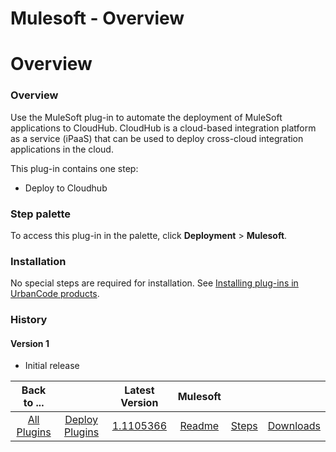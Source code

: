 
Mulesoft - Overview
===================

# Overview



### Overview




 Use the MuleSoft plug-in to automate the deployment of MuleSoft applications to CloudHub. CloudHub is a cloud-based integration platform as a service (iPaaS) that can be used to deploy cross-cloud integration applications in the cloud.


This plug-in contains one step:


* Deploy to Cloudhub


### Step palette


To access this plug-in in the palette, click **Deployment** > **Mulesoft**.


### Installation


No special steps are required for installation. See [Installing plug-ins in UrbanCode products](https://www.urbancode.com/resource/installing-plug-ins-in-urbancode-products/ "Installing plug-ins in UrbanCode products").


### History


#### Version 1


* Initial release




|Back to ...||Latest Version|Mulesoft |||
| :---: | :---: | :---: | :---: | :---: | :---: |
|[All Plugins](../../index.md)|[Deploy Plugins](../README.md)|[1.1105366](https://raw.githubusercontent.com/UrbanCode/IBM-UCD-PLUGINS/main/files/mulesoft/plugins-mulesoft-1.1105366.zip)|[Readme](README.md)|[Steps](steps.md)|[Downloads](downloads.md)|
